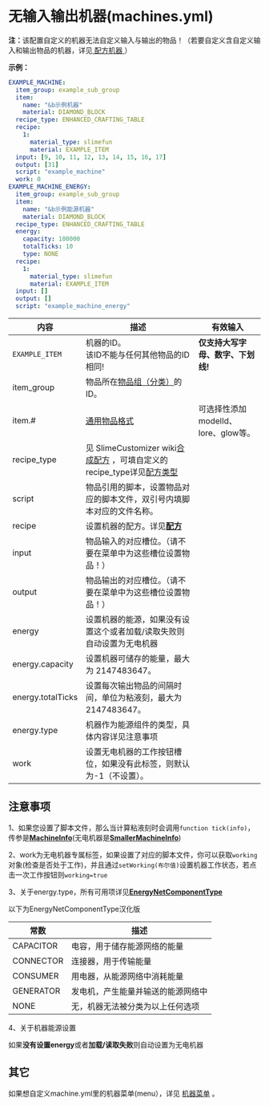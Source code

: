 # 无输入输出机器(machines.yml)

<b>注：</b>该配置自定义的机器无法自定义输入与输出的物品！（若要自定义含自定义输入和输出物品的机器，详见[ 配方机器 ](file/recipe_machines.md)）

**示例：**

```yaml
EXAMPLE_MACHINE:
  item_group: example_sub_group
  item:
    name: "&b示例机器"
    material: DIAMOND_BLOCK
  recipe_type: ENHANCED_CRAFTING_TABLE
  recipe:
    1:
      material_type: slimefun
      material: EXAMPLE_ITEM
  input: [9, 10, 11, 12, 13, 14, 15, 16, 17]
  output: [31]
  script: "example_machine"
  work: 0
EXAMPLE_MACHINE_ENERGY:
  item_group: example_sub_group
  item:
    name: "&b示例能源机器"
    material: DIAMOND_BLOCK
  recipe_type: ENHANCED_CRAFTING_TABLE
  energy:
    capacity: 100000
    totalTicks: 10
    type: NONE
  recipe:
    1:
      material_type: slimefun
      material: EXAMPLE_ITEM
  input: []
  output: []
  script: "example_machine_energy"
```

| 内容 | 描述 | 有效输入 |
| --- | ----------- | ----------------- |
| `EXAMPLE_ITEM` | 机器的ID。<br>该ID不能与任何其他物品的ID相同! | **仅支持大写字母、数字、下划线!** |
| item_group | 物品所在[物品组（分类）](file/groups.md)的ID。 |
| item.# | [通用物品格式](format/universal-item-format.md)| 可选择性添加modelId、lore、glow等。 |
| recipe_type | 见 SlimeCustomizer wiki[合成配方](https://slimefun-addons-wiki.guizhanss.cn/slime-customizer/Crafting-Recipe) ，可填自定义的recipe_type详见[配方类型](file/recipe_type.md) |
| script | 物品引用的脚本，设置物品对应的脚本文件，双引号内填脚本对应的文件名称。 |
| recipe | 设置机器的配方。详见[**配方**](format/recipe.md) |
| input | 物品输入的对应槽位。（请不要在菜单中为这些槽位设置物品！） |
| output | 物品输出的对应槽位。（请不要在菜单中为这些槽位设置物品！） |
| energy | 设置机器的能源，如果没有设置这个或者加载/读取失败则自动设置为无电机器 |
| energy.capacity | 设置机器可储存的能量，最大为 2147483647。 |
| energy.totalTicks | 设置每次输出物品的间隔时间，单位为粘液刻，最大为 2147483647。 |
| energy.type | 机器作为能源组件的类型，具体内容详见注意事项 |
| work | 设置无电机器的工作按钮槽位，如果没有此标签，则默认为-1（不设置）。 |

## 注意事项

1、如果您设置了脚本文件，那么当计算粘液刻时会调用`function tick(info)`，传参是[**MachineInfo**](https://github.com/SlimefunReloadingProject/RykenSlimeCustomizer/blob/main/src/main/java/org/lins/mmmjjkx/rykenslimefuncustomizer/objects/machine/MachineInfo.java)(无电机器是[**SmallerMachineInfo**](https://github.com/SlimefunReloadingProject/RykenSlimeCustomizer/blob/main/src/main/java/org/lins/mmmjjkx/rykenslimefuncustomizer/objects/machine/SmallerMachineInfo.java))

2、work为无电机器专属标签，如果设置了对应的脚本文件，你可以获取`working`对象(检查是否处于工作)，并且通过`setWorking(布尔值)`设置机器工作状态，若点击一次工作按钮则`working=true`

3、关于energy.type，所有可用项详见[**EnergyNetComponentType**](https://slimefun.github.io/javadocs/Slimefun4/docs/io/github/thebusybiscuit/slimefun4/core/networks/energy/EnergyNetComponentType.html)

以下为EnergyNetComponentType汉化版

| 常数 | 描述 |
| --- | ----------- |
| CAPACITOR | 电容，用于储存能源网络的能量 |
| CONNECTOR | 连接器，用于传输能量 |
| CONSUMER | 用电器，从能源网络中消耗能量 |
| GENERATOR | 发电机，产生能量并输送的能源网络中 |
| NONE | 无，机器无法被分类为以上任何选项|

4、关于机器能源设置

如果**没有设置energy**或者**加载/读取失败**则自动设置为无电机器

## 其它

如果想自定义machine.yml里的机器菜单(menu），详见 [机器菜单](file/menu.md) 。
